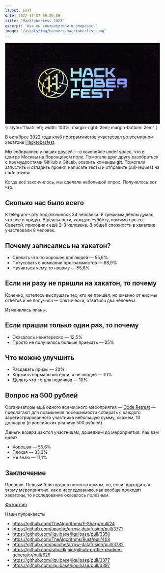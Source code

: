 ```yaml
---
layout: post
date: 2022-11-07 09:00:00
title: "Hacktoberfest 2022"
excerpt: "Как мы контрибутили в оперсорс."
image: "/assets/img/banners/hacktoberfest.png"
---
```


![Hacktoberfest 2022](/assets/img/banners/hacktoberfest.png){: style="float: left; width: 100%; margin-right: 2em; margin-bottom: 2em" }

В октябрее 2022 года клуб программистов участвовал во всемирном хакатоне [Hacktoberfest](https://hacktoberfest.com).

Мы собирались у наших друзей — в хакспейсе undef space, что в центре Москвы на Воронцовом поле. Помогали друг другу разобраться с премудростями GitHub и GitLab, освоить команды **git**. Помогали запустить и отладить проект, написать тесты и отправить pull-request на code review.

Когда всё закончилось, мы сделали небольшой опрос. Получилось вот что.

## Сколько нас было всего

К telegram-чату подключилось 34 человека. Я грешным делом думал, что все и придут. В реальности, каждую субботу, помимо нас со Свеетой, приходили ещё 2-3 человека. В общей сложности в хакатене участвовали 8 человек.

## Почему записались на хакатон?

* Сделать что-то хорошее для людей — 55,6%
* Потусовать в компании программистов — 88,9%
* Научиться чему-то новому — 55,6%

## Если ни разу не пришли на хакатон, то почему

Конечно, хотелось выслушать тех, кто не пришёл, но именно от них мы ответов и не получили — фактически, ответили два человека.

Изменились планы.

## Если пришли только один раз, то почему

* Оказалось неинтересно — 12,5%
* Просто не получилось больше приехать — 25%

## Что можно улучшить

* Раздавать призы — 20%
* Кормить нормальной едой, а не пиццей — 10%
* Делать что-то для новичков — 10%

## Вопрос на 500 рублей

Организаторы ещё одного всемирного мероприятия — [Code Retreat](https://www.coderetreat.org/) — предлагают для повышения посещаемости собирать с каждого зарегистрированного участника небольшую сумму, скажем, 10 долларов (в российских реалиях 500 рублей).

Деньги возвращаются участникам, дошедним до мероприятия. Как вам идея?

* Хорошая — 55,6%
* Плохая — 33,3%
* Не знаю — 11,1%

## Заключение

Провели. Первый блин вышел немного комом, но, если подходить к этому мероприятию, как к исследованию, как вообще проходят хакатоны, то исследование оказалось полезным.

[Фотоотчёт](https://vk.com/progmsk?w=wall-215542858_11%2Fall).

Наши пулреквесты:

* https://github.com/TheAlgorithms/F-Sharp/pull/24
* https://github.com/apache/arrow-datafusion/pull/3771
* https://github.com/liquibase/liquibase/pull/3350
* https://github.com/TheAlgorithms/Rust/pull/408
* https://github.com/apache/arrow-datafusion/pull/3782
* https://github.com/rahuldkjain/github-profile-readme-generator/pull/629
* https://github.com/liquibase/liquibase/pull/3377
* https://github.com/liquibase/liquibase/pull/3397

